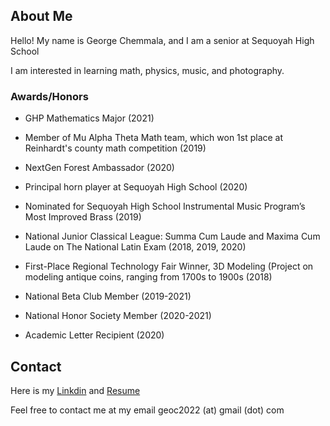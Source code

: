 ## About Me
Hello! My name is George Chemmala, and I am a senior at Sequoyah High School

I am interested in learning math, physics, music, and photography.

### Awards/Honors
- GHP Mathematics Major (2021)
- Member of Mu Alpha Theta Math team, which won 1st place at Reinhardt's county math competition (2019)
- NextGen Forest Ambassador (2020)
- Principal horn player at Sequoyah High School (2020)
- Nominated for Sequoyah High School Instrumental Music Program’s Most Improved Brass (2019)
- National Junior Classical League: Summa Cum Laude and Maxima Cum Laude on The National Latin Exam (2018, 2019, 2020)
- First-Place Regional Technology Fair Winner, 3D Modeling (Project on modeling antique coins, ranging from 1700s to 1900s (2018)


- National Beta Club Member (2019-2021)
- National Honor Society Member (2020-2021)
- Academic Letter Recipient (2020)


## Contact
Here is my [Linkdin](https://www.linkedin.com/in/george-c-21388420b/) and [Resume](about_contact.md)

Feel free to contact me at my email geoc2022 (at) gmail (dot) com